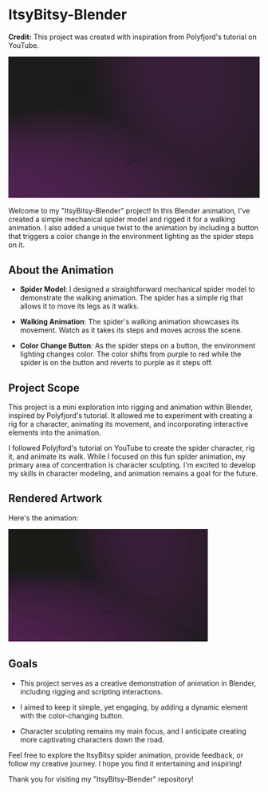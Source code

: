 # ItsyBitsy-Blender

**Credit:** This project was created with inspiration from Polyfjord's tutorial on YouTube.

![ItsyBitsy Spider Render Image](renders/itsybitsy.png)

Welcome to my "ItsyBitsy-Blender" project! In this Blender animation, I've created a simple mechanical spider model and rigged it for a walking animation. I also added a unique twist to the animation by including a button that triggers a color change in the environment lighting as the spider steps on it.

## About the Animation

- **Spider Model**: I designed a straightforward mechanical spider model to demonstrate the walking animation. The spider has a simple rig that allows it to move its legs as it walks.

- **Walking Animation**: The spider's walking animation showcases its movement. Watch as it takes its steps and moves across the scene.

- **Color Change Button**: As the spider steps on a button, the environment lighting changes color. The color shifts from purple to red while the spider is on the button and reverts to purple as it steps off.

## Project Scope

This project is a mini exploration into rigging and animation within Blender, inspired by Polyfjord's tutorial. It allowed me to experiment with creating a rig for a character, animating its movement, and incorporating interactive elements into the animation.

I followed Polyjford's tutorial on YouTube to create the spider character, rig it, and animate its walk. While I focused on this fun spider animation, my primary area of concentration is character sculpting. I'm excited to develop my skills in character modeling, and animation remains a goal for the future.

## Rendered Artwork

Here's the animation:

![ItsyBitsy Spider Animation Preview](renders/itsybitsy.gif)

## Goals

- This project serves as a creative demonstration of animation in Blender, including rigging and scripting interactions.

- I aimed to keep it simple, yet engaging, by adding a dynamic element with the color-changing button.

- Character sculpting remains my main focus, and I anticipate creating more captivating characters down the road.

Feel free to explore the ItsyBitsy spider animation, provide feedback, or follow my creative journey. I hope you find it entertaining and inspiring!

Thank you for visiting my "ItsyBitsy-Blender" repository!
